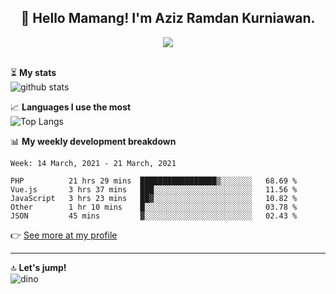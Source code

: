 <h2 align="center">👋 Hello Mamang! I'm Aziz Ramdan Kurniawan.</h2>  
<p align="center">
  <img src="https://komarev.com/ghpvc/?username=azizramdan"> <br><br>
</p>
    
⏳ **My stats**  
![github stats](https://github-readme-stats.vercel.app/api?username=azizramdan&show_icons=true&count_private=true&title_color=000&hide_border=true&hide_title=true)  

📈 **Languages I use the most**  
![Top Langs](https://github-readme-stats.vercel.app/api/top-langs/?username=azizramdan&layout=compact&langs_count=6&hide=tsql&hide_border=true&hide_title=true&exclude_repo=Futsal-Go,Futsal-Go-Admin,Sistem-Informasi-Sensus-Harian-Rawat-Inap)  

📊 **My weekly development breakdown**
<!--START_SECTION:waka-->
```text
Week: 14 March, 2021 - 21 March, 2021

PHP          21 hrs 29 mins  █████████████████▒░░░░░░░   68.69 % 
Vue.js       3 hrs 37 mins   ███░░░░░░░░░░░░░░░░░░░░░░   11.56 % 
JavaScript   3 hrs 23 mins   ██▓░░░░░░░░░░░░░░░░░░░░░░   10.82 % 
Other        1 hr 10 mins    █░░░░░░░░░░░░░░░░░░░░░░░░   03.78 % 
JSON         45 mins         ▓░░░░░░░░░░░░░░░░░░░░░░░░   02.43 % 
```
<!--END_SECTION:waka-->
👉 [See more at my profile](https://wakatime.com/@azizramdan)
***
🔝 **Let's jump!**  
![dino](https://raw.githubusercontent.com/azizramdan/azizramdan/master/dino.gif)  
